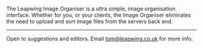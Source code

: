The Leapwing Image Organiser is a ultra simple, image organisation interface. Whether for you, or your clients, the Image Organiser eliminates the need to upload and sort image files from the servers back end.


---



Open to suggestions and editors. Email tom@leapwing.co.uk for more info.